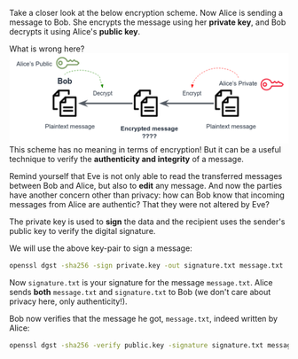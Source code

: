 Take a closer look at the below encryption scheme. Now Alice is sending a message to Bob. She encrypts the message using her **private key**, and Bob decrypts it using Alice's **public key**.

What is wrong here?
![.guides/img/digitalSignature](./digitalSignature.png)
This scheme has no meaning in terms of encryption! But it can be a useful technique to verify the **authenticity and integrity** of a message.

Remind yourself that Eve is not only able to read the transferred messages between Bob and Alice, but also to **edit** any message. And now the parties have another concern other than privacy: how can Bob know that incoming messages from Alice are authentic? That they were not altered by Eve?

The private key is used to **sign** the data and the recipient uses the sender's public key to verify the digital signature.

We will use the above key-pair to sign a message:
```bash
openssl dgst -sha256 -sign private.key -out signature.txt message.txt
```
Now `signature.txt` is your signature for the message `message.txt`. Alice sends **both** `message.txt` and `signature.txt` to Bob (we don't care about privacy here, only authenticity!).

Bob now verifies that the message he got, `message.txt`, indeed written by Alice:
```bash
openssl dgst -sha256 -verify public.key -signature signature.txt message.txt
```